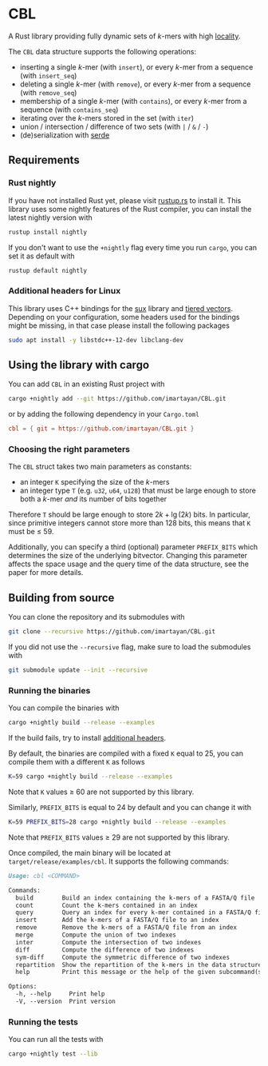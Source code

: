 # CBL

A Rust library providing fully dynamic sets of *k*-mers with high [locality](https://en.wikipedia.org/wiki/Locality_of_reference).

The `CBL` data structure supports the following operations:
- inserting a single *k*-mer (with `insert`), or every *k*-mer from a sequence (with `insert_seq`)
- deleting a single *k*-mer (with `remove`), or every *k*-mer from a sequence (with `remove_seq`)
- membership of a single *k*-mer (with `contains`), or every *k*-mer from a sequence (with `contains_seq`)
- iterating over the *k*-mers stored in the set (with `iter`)
- union / intersection / difference of two sets (with `|` / `&` / `-`)
- (de)serialization with [serde](https://serde.rs/)

## Requirements

### Rust nightly

If you have not installed Rust yet, please visit [rustup.rs](https://rustup.rs/) to install it.
This library uses some nightly features of the Rust compiler, you can install the latest nightly version with
```sh
rustup install nightly
```

If you don't want to use the `+nightly` flag every time you run `cargo`, you can set it as default with
```sh
rustup default nightly
```

### Additional headers for Linux

This library uses C++ bindings for the [sux](https://github.com/vigna/sux) library and [tiered vectors](https://github.com/mettienne/tiered-vector).
Depending on your configuration, some headers used for the bindings might be missing, in that case please install the following packages
```sh
sudo apt install -y libstdc++-12-dev libclang-dev
```

## Using the library with cargo

You can add `CBL` in an existing Rust project with
```sh
cargo +nightly add --git https://github.com/imartayan/CBL.git
```
or by adding the following dependency in your `Cargo.toml`
```toml
cbl = { git = https://github.com/imartayan/CBL.git }
```

### Choosing the right parameters

The `CBL` struct takes two main parameters as constants:
- an integer `K` specifying the size of the *k*-mers
- an integer type `T` (e.g. `u32`, `u64`, `u128`) that must be large enough to store both a *k*-mer *and* its number of bits together

Therefore `T` should be large enough to store $2k + \lg(2k)$ bits.
In particular, since primitive integers cannot store more than 128 bits, this means that `K` must be ≤ 59.

Additionally, you can specify a third (optional) parameter `PREFIX_BITS` which determines the size of the underlying bitvector.
Changing this parameter affects the space usage and the query time of the data structure, see the paper for more details.

## Building from source

You can clone the repository and its submodules with
```sh
git clone --recursive https://github.com/imartayan/CBL.git
```

If you did not use the `--recursive` flag, make sure to load the submodules with
```sh
git submodule update --init --recursive
```

### Running the binaries

You can compile the binaries with
```sh
cargo +nightly build --release --examples
```
If the build fails, try to install [additional headers](#additional-headers-for-linux).

By default, the binaries are compiled with a fixed `K` equal to 25, you can compile them with a different `K` as follows
```sh
K=59 cargo +nightly build --release --examples
```
Note that `K` values ≥ 60 are not supported by this library.

Similarly, `PREFIX_BITS` is equal to 24 by default and you can change it with
```sh
K=59 PREFIX_BITS=28 cargo +nightly build --release --examples
```
Note that `PREFIX_BITS` values ≥ 29 are not supported by this library.

Once compiled, the main binary will be located at `target/release/examples/cbl`.
It supports the following commands:
```md
Usage: cbl <COMMAND>

Commands:
  build        Build an index containing the k-mers of a FASTA/Q file
  count        Count the k-mers contained in an index
  query        Query an index for every k-mer contained in a FASTA/Q file
  insert       Add the k-mers of a FASTA/Q file to an index
  remove       Remove the k-mers of a FASTA/Q file from an index
  merge        Compute the union of two indexes
  inter        Compute the intersection of two indexes
  diff         Compute the difference of two indexes
  sym-diff     Compute the symmetric difference of two indexes
  repartition  Show the repartition of the k-mers in the data structure
  help         Print this message or the help of the given subcommand(s)

Options:
  -h, --help     Print help
  -V, --version  Print version
```

### Running the tests

You can run all the tests with
```sh
cargo +nightly test --lib
```
